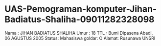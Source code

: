 # UAS-Pemograman-komputer-Jihan-Badiatus-Shaliha-09011282328098
Nama  : JIHAN BADIATUS SHALIHA
Umur  : 18
TTL   : Bumi Dipasena Abadi, 06 AGUSTUS 2005
Status: Mahasiswa
goldar: O
Alamat: Rusunawa UNSRI

